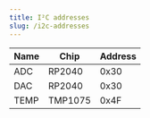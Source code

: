 ```yaml
---
title: I²C addresses
slug: /i2c-addresses
---
```


| Name | Chip     | Address |
|------|----------|---------|
| ADC  | RP2040   | 0x30    |
| DAC  | RP2040   | 0x30    |
| TEMP | TMP1075  | 0x4F    |